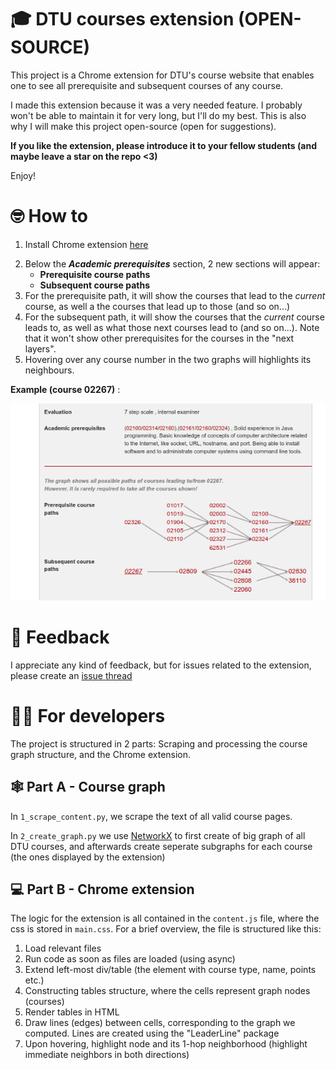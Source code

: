 # 🎓 DTU courses extension (OPEN-SOURCE)
This project is a Chrome extension for DTU's course website that enables one to see all prerequisite and subsequent courses of any course. 

I made this extension because it was a very needed feature. I probably won't be able to maintain it for very long, but I'll do my best. This is also why I will make this project open-source (open for suggestions).

**If you like the extension, please introduce it to your fellow students (and maybe leave a star on the repo <3)**

Enjoy!

# 🤓 How to
1) Install Chrome extension [here](https://chromewebstore.google.com/detail/dtu-extended-course-overv/pfgokeibjgebafnamhbgkgfgbmhmgpde)
2. Below the ***Academic prerequisites*** section, 2 new sections will appear:
    - **Prerequisite course paths**
    - **Subsequent course paths**
3. For the prerequisite path, it will show the courses that lead to the *current* course, as well a the courses that lead up to those (and so on...)
4. For the subsequent path, it will show the courses that the *current* course leads to, as well as what those next courses lead to (and so on...). Note that it won't show other prerequisites for the courses in the "next layers".
5. Hovering over any course number in the two graphs will highlights its neighbours.

**Example (course 02267)** :

![screenshot](screenshot.png)

# 🔁 Feedback
I appreciate any kind of feedback, but for issues related to the extension, please create an [issue thread](https://github.com/Marcrulo/DTU-courses-extension/issues)

# 🧑‍💻 For developers
The project is structured in 2 parts: Scraping and processing the course graph structure, and the Chrome extension.

## 🕸️ Part A - Course graph
In `1_scrape_content.py`, we scrape the text of all valid course pages.

In `2_create_graph.py` we use [NetworkX](https://networkx.org/) to first create of big graph of all DTU courses, and afterwards create seperate subgraphs for each course (the ones displayed by the extension)

## 💻 Part B - Chrome extension
The logic for the extension is all contained in the `content.js` file, where the css is stored in `main.css`. For a brief overview, the file is structured like this:
1. Load relevant files
2. Run code as soon as files are loaded (using async)
3. Extend left-most div/table (the element with course type, name, points etc.)
4. Constructing tables structure, where the cells represent graph nodes (courses)
5. Render tables in HTML
6. Draw lines (edges) between cells, corresponding to the graph we computed. Lines are created using the "LeaderLine" package
7. Upon hovering, highlight node and its 1-hop neighborhood (highlight immediate neighbors in both directions)
